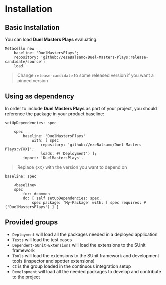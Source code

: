 # Installation

## Basic Installation

You can load **Duel Masters Plays** evaluating:
```smalltalk
Metacello new
	baseline: 'DuelMastersPlays';
	repository: 'github://ezeBalsamo/Duel-Masters-Plays:release-candidate/source';
	load.
```
>  Change `release-candidate` to some released version if you want a pinned version

## Using as dependency

In order to include **Duel Masters Plays** as part of your project, you should reference the package in your product baseline:

```smalltalk
setUpDependencies: spec

	spec
		baseline: 'DuelMastersPlays'
			with: [ spec
				repository: 'github://ezeBalsamo/Duel-Masters-Plays:v{XX}';
				loads: #('Deployment') ];
		import: 'DuelMastersPlays'.
```
> Replace `{XX}` with the version you want to depend on

```smalltalk
baseline: spec

	<baseline>
	spec
		for: #common
		do: [ self setUpDependencies: spec.
			spec package: 'My-Package' with: [ spec requires: #('DuelMastersPlays') ] ]
```

## Provided groups

- `Deployment` will load all the packages needed in a deployed application
- `Tests` will load the test cases
- `Dependent-SUnit-Extensions` will load the extensions to the SUnit framework
- `Tools` will load the extensions to the SUnit framework and development tools (inspector and spotter extensions)
- `CI` is the group loaded in the continuous integration setup
- `Development` will load all the needed packages to develop and contribute to the project
